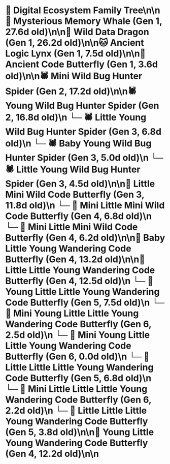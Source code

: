 # 🌳 Digital Ecosystem Family Tree\n\n🐋 Mysterious Memory Whale (Gen 1, 27.6d old)\n\n🐉 Wild Data Dragon (Gen 1, 26.2d old)\n\n🐱 Ancient Logic Lynx (Gen 1, 7.5d old)\n\n🦋 Ancient Code Butterfly (Gen 1, 3.6d old)\n\n🕷️ Mini Wild Bug Hunter Spider (Gen 2, 17.2d old)\n\n🕷️ Young Wild Bug Hunter Spider (Gen 2, 16.8d old)\n  └─ 🕷️ Little Young Wild Bug Hunter Spider (Gen 3, 6.8d old)\n  └─ 🕷️ Baby Young Wild Bug Hunter Spider (Gen 3, 5.0d old)\n  └─ 🕷️ Little Young Wild Bug Hunter Spider (Gen 3, 4.5d old)\n\n🦋 Little Mini Wild Code Butterfly (Gen 3, 11.8d old)\n  └─ 🦋 Mini Little Mini Wild Code Butterfly (Gen 4, 6.8d old)\n  └─ 🦋 Mini Little Mini Wild Code Butterfly (Gen 4, 6.2d old)\n\n🦋 Baby Little Young Wandering Code Butterfly (Gen 4, 13.2d old)\n\n🦋 Little Little Young Wandering Code Butterfly (Gen 4, 12.5d old)\n  └─ 🦋 Young Little Little Young Wandering Code Butterfly (Gen 5, 7.5d old)\n    └─ 🦋 Mini Young Little Little Young Wandering Code Butterfly (Gen 6, 2.5d old)\n    └─ 🦋 Mini Young Little Little Young Wandering Code Butterfly (Gen 6, 0.0d old)\n  └─ 🦋 Little Little Little Young Wandering Code Butterfly (Gen 5, 6.8d old)\n    └─ 🦋 Mini Little Little Little Young Wandering Code Butterfly (Gen 6, 2.2d old)\n  └─ 🦋 Little Little Little Young Wandering Code Butterfly (Gen 5, 3.8d old)\n\n🦋 Young Little Young Wandering Code Butterfly (Gen 4, 12.2d old)\n\n